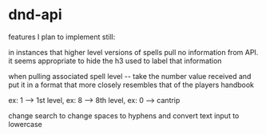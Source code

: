 # dnd-api

features I plan to implement still: 

in instances that higher level versions of spells pull no information from API. it seems appropriate to hide the h3 used to label that information

when pulling associated spell level -- take the number value received and put it in a format that more closely resembles that of the players handbook 

ex: 1 --> 1st level,
ex: 8 --> 8th level,
ex: 0 --> cantrip

change search to change spaces to hyphens and convert text input to lowercase
